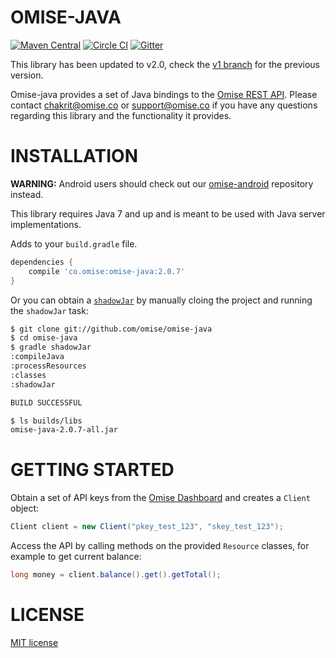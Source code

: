 # OMISE-JAVA

[![Maven Central][9]][10] [![Circle CI][0]][1] [![Gitter][2]][3]

This library has been updated to v2.0, check the [v1 branch][4] for the previous version.

Omise-java provides a set of Java bindings to the [Omise REST API][5].  Please contact
[chakrit@omise.co][6] or [support@omise.co][7] if you have any questions regarding this
library and the functionality it provides.

# INSTALLATION

**WARNING:** Android users should check out our [omise-android][8] repository instead.

This library requires Java 7 and up and is meant to be used with Java server
implementations.

Adds to your `build.gradle` file.

```gradle
dependencies {
    compile 'co.omise:omise-java:2.0.7'
}
```

Or you can obtain a [`shadowJar`][11] by manually cloing the project and running the
`shadowJar` task:

```sh
$ git clone git://github.com/omise/omise-java
$ cd omise-java
$ gradle shadowJar
:compileJava
:processResources
:classes
:shadowJar

BUILD SUCCESSFUL

$ ls builds/libs
omise-java-2.0.7-all.jar
```

# GETTING STARTED

Obtain a set of API keys from the [Omise Dashboard][12] and creates a `Client` object:

```java
Client client = new Client("pkey_test_123", "skey_test_123");
```

Access the API by calling methods on the provided `Resource` classes, for example to get
current balance:

```java
long money = client.balance().get().getTotal();
```

# LICENSE

[MIT license][13]

[0]: https://img.shields.io/circleci/project/omise/omise-java.svg?style=flat-square
[1]: https://circleci.com/gh/omise/omise-java/tree/master
[2]: https://img.shields.io/gitter/room/omise/omise-java.svg?style=flat-square
[3]: https://gitter.im/omise/omise-java
[4]: https://github.com/omise/omise-java/tree/v1.0
[5]: https://www.omise.co/docs
[6]: mailto:chakrit@omise.co
[7]: mailto:support@omise.co
[8]: https://github.com/omise/omise-android
[9]: https://img.shields.io/maven-central/v/co.omise/omise-java.svg?style=flat-square
[10]: http://search.maven.org/#search%7Cgav%7C1%7Cg%3A%22co.omise%22%20AND%20a%3A%22omise-java%22
[11]: https://github.com/johnrengelman/shadow
[12]: https://dashboard.omise.co/test/api-keys
[13]: https://github.com/johnrengelman/shadow
